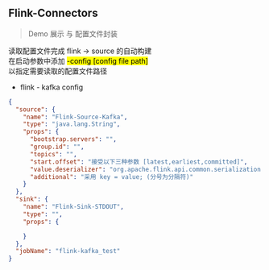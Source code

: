 ## Flink-Connectors
> Demo 展示 与 配置文件封装

读取配置文件完成 flink -> source 的自动构建  
在启动参数中添加 <mark>-config [config file path]</mark>  
以指定需要读取的配置文件路径
- flink - kafka config
```json
{
  "source": {
    "name": "Flink-Source-Kafka",
    "type": "java.lang.String",
    "props": {
      "bootstrap.servers": "",
      "group.id": "",
      "topics": "",
      "start.offset": "接受以下三种参数 [latest,earliest,committed]",
      "value.deserializer": "org.apache.flink.api.common.serialization.SimpleStringSchema",
      "additional": "采用 key = value; (分号为分隔符)"
    }
  },
  "sink": {
    "name": "Flink-Sink-STDOUT",
    "type": "",
    "props": {

    }
  },
  "jobName": "flink-kafka_test"
}
```